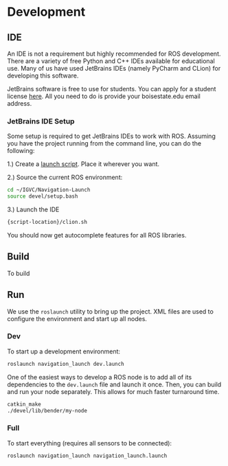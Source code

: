 # Development

## IDE

An IDE is not a requirement but highly recommended for ROS 
development. There are a variety of free Python and C++ IDEs 
available for educational use. Many of us have used JetBrains 
IDEs (namely PyCharm and CLion) for developing this software.

JetBrains software is free to use for students. You can apply 
for a student license [here](https://www.jetbrains.com/student/).
All you need to do is provide your boisestate.edu email address.

### JetBrains IDE Setup

Some setup is required to get JetBrains IDEs to work with ROS.
Assuming you have the project running from the command line, you
can do the following:

1.) Create a [launch script](https://www.jetbrains.com/help/idea/working-with-the-ide-features-from-command-line.html#launchers-macos-linux).
Place it wherever you want.

2.) Source the current ROS environment:

```bash
cd ~/IGVC/Navigation-Launch
source devel/setup.bash
```

3.) Launch the IDE

```bash
{script-location}/clion.sh
```

You should now get autocomplete features for all ROS libraries.

## Build

To build 

## Run

We use the `roslaunch` utility to bring up the project. XML files
are used to configure the environment and start up all nodes. 

### Dev

To start up a development environment:

```bash
roslaunch navigation_launch dev.launch
```

One of the easiest ways to develop a ROS node is to add
all of its dependencies to the `dev.launch` file and launch
it once. Then, you can build and run your node separately.
This allows for much faster turnaround time.

```bash
catkin_make
./devel/lib/bender/my-node
```

### Full

To start everything (requires all sensors to be connected):

```bash
roslaunch navigation_launch navigation_launch.launch
```
